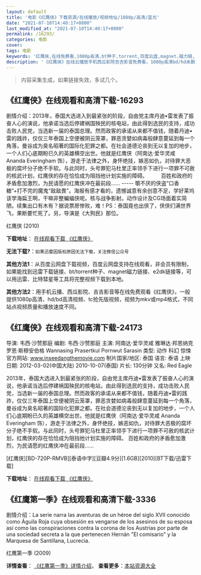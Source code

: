 ```yaml
---
layout: default
title: '电影《红鹰侠》下载资源/在线播放/视频地址/1080p/高清/蓝光'
date: "2021-07-10T14:40:17+0800"
last_modified_at: "2021-07-10T14:40:17+0800"
permalink: /16293/
categories: 电影
cover:
tags: 电影
keywords: '红鹰侠,在线免费看,1080p高清,bt种子,torrent,百度云盘,magnet,磁力链,迅雷下载资源'
description: '《红鹰侠》在线云播放手机西瓜影院吉吉影音免费看，1080p高清bd/hd未删减完整版和tc抢先枪版，mkv/mp4格式，附带bt/torrent种子、magnet/磁力链、百度云盘、网盘资源迅雷下载链接'
---
```


>内容采集生成，如果链接失效，多试几个。


## 《红鹰侠》在线观看和高清下载-16293

剧情介绍：2013年，泰国大选进入到最紧张的阶段，自由党主席丹迪•雷发表了振奋人心的演说，他承诺当选后停建祸国殃民的核电站，由此得到选民的支持，成功击败人民党，当选新一届的泰国总理。然而政客的承诺从来都不值钱，随着丹迪•雷的践祚，仅仅三年泰国上空便被阴云笼罩，罪恶贪婪如病毒般肆意蔓延到每一个角落，曼谷成为臭名昭著的国际化犯罪之都。在社会道德沦丧到无以复加的地步，一个人们心底期盼已久的英雄横空出世。他就是红鹰侠（阿南达·爱华灵咸 Ananda Everingham 饰），游走于法律之外，身怀绝技，嫉恶如仇，对待罪大恶极的腐坏分子绝不手软。与此同时，头号罪犯马杜里正率领手下进行一项罪不可赦的核武计划，红鹰侠的存在恰恰成为阻挡他计划实施的障碍。  　　百姓和政府的矛盾愈加激烈，为民请愿的红鹰侠冲在最前段…… ----- 嚼不厌的侠盗“口香糖”+打不完的魔鬼“敌敌畏”。海报有感才看的，遗憾诚意有余创意不足，学好莱坞该学海扁王啊，干嘛非整蝙蝠侠呢。核与战争影射。动作设计及CG场面着实简陋。续集出口有木有？据说票房惨败，难！PS：泰国竟也出侠了，侠侠们满世界飞，果断要忙死了。另，导演是《大狗民》那位。


红鹰侠 (2010)

**下载地址**： [在线观看下载 《红鹰侠》](https://www.btbtdy.me/btdy/dy4130.html) 


**无法下载?**：`如果迅雷因版权原因无法下载，关注微信公众号 `

**其他方法1**：从百度云网盘下载视频，百度云网盘支持在线观看，非会员有限制，如果能找到迅雷下载链接、bt/torrent种子、magnet磁力链接、e2dk链接等，可以用迅雷、比特彗星等工具将完整视频下载到本地。

**其他方法2**：用手机云播、西瓜影院、吉吉影音等在线免费观看《红鹰侠》，一般提供1080p高清、hd/bd高清视频、tc抢先版视频，视频为mkv或mp4格式，不同站点视频质量和播放速度不同。


## 《红鹰侠》在线观看和高清下载-24173

导演: 韦西·沙赞那庭 编剧: 韦西·沙赞那庭 主演: 阿南达·爱华灵咸 雅琳达·邦恩纳克 罗恩·斯穆安伯格 Wannasing Prasertkul Pornwut Sarasin 类型: 动作 科幻 惊悚 官方网站: www.inseedangthemovie.com 制片国家/地区: 泰国 语言: 泰语 上映日期: 2012-03-02(中国大陆) 2010-10-07(泰国) 片长: 130分钟 又名: Red Eagle

2013年，泰国大选进入到最紧张的阶段，自由党主席丹迪•雷发表了振奋人心的演说，他承诺当选后停建祸国殃民的核电站，由此得到选民的支持，成功击败人民党，当选新一届的泰国总理。然而政客的承诺从来都不值钱，随着丹迪•雷的践祚，仅仅三年泰国上空便被阴云笼罩，罪恶贪婪如病毒般肆意蔓延到每一个角落，曼谷成为臭名昭著的国际化犯罪之都。在社会道德沦丧到无以复加的地步，一个人们心底期盼已久的英雄横空出世。他就是红鹰侠（阿南达·爱华灵咸 Ananda Everingham 饰），游走于法律之外，身怀绝技，嫉恶如仇，对待罪大恶极的腐坏分子绝不手软。与此同时，头号罪犯马杜里正率领手下进行一项罪不可赦的核武计划，红鹰侠的存在恰恰成为阻挡他计划实施的障碍。 百姓和政府的矛盾愈加激烈，为民请愿的红鹰侠冲在最前段……


[红鹰侠][BD-720P-RMVB][泰语中字][豆瓣4.9分][1.6GB][2010][BT下载/迅雷下载]

**下载地址**： [在线观看下载 《红鹰侠》](https://www.btdx8.com/torrent/insee_dang_the_movie_2010.html) 


## 《红鹰第一季》在线观看和高清下载-3336

剧情介绍：La serie narra las aventuras de un héroe del siglo XVII conocido como Águila Roja cuya obsesión es vengarse de los asesinos de su esposa así como las conspiraciones contra la corona de los Austrias por parte de una sociedad secreta a la que pertenecen Hernán "El comisario" y la Marquesa de Santillana, Lucrecia.


红鹰第一季 (2009)

**详情查看**： [《红鹰第一季》详情介绍](/movie/3336/)， **查看更多**：[本站资源大全](/movie/t/all/)


